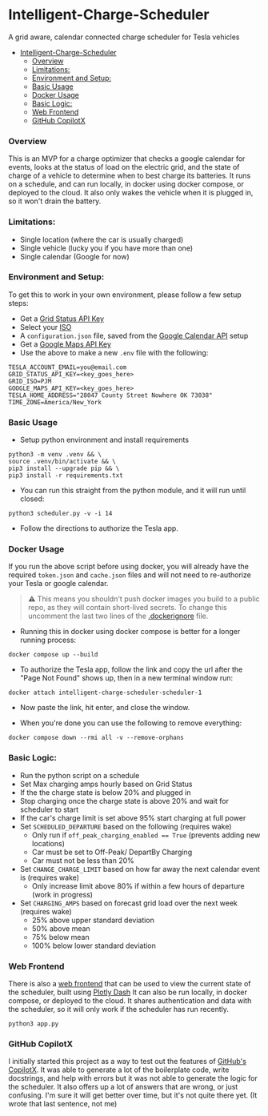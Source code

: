 # Intelligent-Charge-Scheduler

A grid aware, calendar connected charge scheduler for Tesla vehicles

- [Intelligent-Charge-Scheduler](#intelligent-charge-scheduler)
    - [Overview](#overview)
    - [Limitations:](#limitations)
    - [Environment and Setup:](#environment-and-setup)
    - [Basic Usage](#basic-usage)
    - [Docker Usage](#docker-usage)
    - [Basic Logic:](#basic-logic)
    - [Web Frontend](#web-frontend)
    - [GitHub CopilotX](#github-copilotx)

### Overview

This is an MVP for a charge optimizer that checks a google calendar for events, looks at the status of load on the electric grid, and the state of charge of a vehicle to determine when to best charge its batteries. It runs on a schedule, and can run locally, in docker using docker compose, or deployed to the cloud. It also only wakes the vehicle when it is plugged in, so it won't drain the battery.

### Limitations:

- Single location (where the car is usually charged)
- Single vehicle (lucky you if you have more than one)
- Single calendar (Google for now)

### Environment and Setup:

To get this to work in your own environment, please follow a few setup steps:

- Get a [Grid Status API Key](https://www.gridstatus.io/api)
- Select your [ISO](https://www.gridstatus.io/map)
- A `configuration.json` file, saved from the [Google Calendar API](https://developers.google.com/calendar/api/quickstart/python) setup
- Get a [Google Maps API Key](https://console.cloud.google.com/google/maps-apis/credentials?authuser=1&project=intelligent-charge-scheduler)
- Use the above to make a new `.env` file with the following:

```
TESLA_ACCOUNT_EMAIL=you@email.com
GRID_STATUS_API_KEY=<key_goes_here>
GRID_ISO=PJM
GOOGLE_MAPS_API_KEY=<key_goes_here>
TESLA_HOME_ADDRESS="28047 County Street Nowhere OK 73038"
TIME_ZONE=America/New_York
```

### Basic Usage

- Setup python environment and install requirements

```
python3 -m venv .venv && \
source .venv/bin/activate && \
pip3 install --upgrade pip && \
pip3 install -r requirements.txt
```

- You can run this straight from the python module, and it will run until closed:

```
python3 scheduler.py -v -i 14
```

- Follow the directions to authorize the Tesla app.

### Docker Usage

If you run the above script before using docker, you will already have the required `token.json` and `cache.json` files and will not need to re-authorize your Tesla or google calendar.

> ⚠️ This means you shouldn't push docker images you build to a public repo, as they will contain short-lived secrets. To change this uncomment the last two lines of the [.dockerignore](.dockerignore) file.

- Running this in docker using docker compose is better for a longer running process:

```
docker compose up --build
```

- To authorize the Tesla app, follow the link and copy the url after the "Page Not Found" shows up, then in a new terminal window run:

```
docker attach intelligent-charge-scheduler-scheduler-1
```

- Now paste the link, hit enter, and close the window.

- When you're done you can use the following to remove everything:

```
docker compose down --rmi all -v --remove-orphans
```

### Basic Logic:

- Run the python script on a schedule
- Set Max charging amps hourly based on Grid Status
- If the the charge state is below 20% and plugged in
- Stop charging once the charge state is above 20% and wait for scheduler to start
- If the car's charge limit is set above 95% start charging at full power
- Set `SCHEDULED_DEPARTURE` based on the following (requires wake)
  - Only run if `off_peak_charging_enabled == True` (prevents adding new locations)
  - Car must be set to Off-Peak/ DepartBy Charging
  - Car must not be less than 20%
- Set `CHANGE_CHARGE_LIMIT` based on how far away the next calendar event is (requires wake)
  - Only increase limit above 80% if within a few hours of departure (work in progress)
- Set `CHARGING_AMPS` based on forecast grid load over the next week (requires wake)
  - 25% above upper standard deviation
  - 50% above mean
  - 75% below mean
  - 100% below lower standard deviation

### Web Frontend

There is also a [web frontend](app.py) that can be used to view the current state of the scheduler, built using [Plotly Dash](https://dash.plotly.com) It can also be run locally, in docker compose, or deployed to the cloud. It shares authentication and data with the scheduler, so it will only work if the scheduler has run recently.

```
python3 app.py
```

### GitHub CopilotX

I initially started this project as a way to test out the features of [GitHub's CopilotX](https://github.com/features/preview/copilot-x). It was able to generate a lot of the boilerplate code, write docstrings, and help with errors but it was not able to generate the logic for the scheduler. It also offers up a lot of answers that are wrong, or just confusing. I'm sure it will get better over time, but it's not quite there yet. (It wrote that last sentence, not me)
